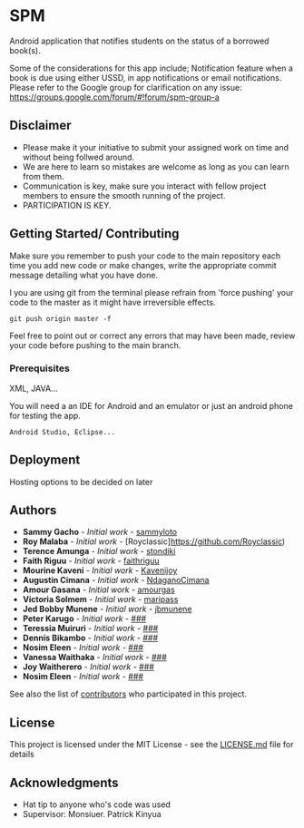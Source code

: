 # SPM
Android application that notifies students on the status of a borrowed book(s).

Some of the considerations for this app include; Notification feature when a book is due using either USSD, in app notifications or email notifications.
Please refer to the Google group for clarification on any issue: https://groups.google.com/forum/#!forum/spm-group-a

## Disclaimer
* Please make it your initiative to submit your assigned work on time and without being follwed around.
* We are here to learn so mistakes are welcome as long as you can learn from them.
* Communication is key, make sure you interact with fellow project members to ensure the smooth running of the project.
* PARTICIPATION IS KEY.

## Getting Started/ Contributing

Make sure you remember to push your code to the main repository each time you add new code or make changes, write the appropriate commit message detailing what you have done.

I you are using git from the terminal please refrain from 'force pushing' your code to the master as it might have irreversible effects.

```
git push origin master -f
```


Feel free to point out or correct any errors that may have been made, review your code before pushing to the main branch.

### Prerequisites
XML, JAVA...

You will need a an IDE for Android and an emulator or just an android phone for testing the app.

```
Android Studio, Eclipse...
```

## Deployment
Hosting options to be decided on later



## Authors

* **Sammy Gacho** - *Initial work* - [sammyloto](https://github.com/sammyloto)
* **Roy Malaba** - *Initial work* - [Royclassic]https://github.com/Royclassic)
* **Terence Amunga** - *Initial work* - [stondiki](https://github.com/stondiki)
* **Faith Riguu** - *Initial work* - [faithriguu](https://github.com/faithriguu)
* **Mourine Kaveni** - *Initial work* - [Kavenijoy](https://github.com/Kavenijoy)
* **Augustin Cimana** - *Initial work* - [NdaganoCimana](https://github.com/NdaganoCimana)
* **Amour Gasana** - *Initial work* - [amourgas](https://github.com/amourgas)
* **Victoria Solmem** - *Initial work* - [maripass](https://github.com/maripass)
* **Jed Bobby Munene** - *Initial work* - [jbmunene](https://github.com/jbmunene)
* **Peter Karugo** - *Initial work* - [###](https://github.com/)
* **Teressia Muiruri** - *Initial work* - [###](https://github.com/)
* **Dennis Bikambo** - *Initial work* - [###](https://github.com/)
* **Nosim Eleen** - *Initial work* - [###](https://github.com/)
* **Vanessa Waithaka** - *Initial work* - [###](https://github.com/)
* **Joy Waitherero** - *Initial work* - [###](https://github.com/)
* **Nosim Eleen** - *Initial work* - [###](https://github.com/)


See also the list of [contributors](https://github.com/sammyloto/Teekets/graphs/contributors) who participated in this project.

## License

This project is licensed under the MIT License - see the [LICENSE.md](LICENSE.md) file for details

## Acknowledgments

* Hat tip to anyone who's code was used
* Supervisor: Monsiuer. Patrick Kinyua
